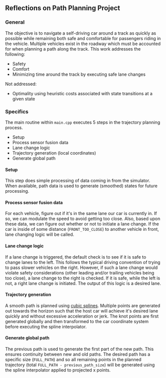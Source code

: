 ## Reflections on Path Planning Project

### General
The objective is to navigate a self-driving car around a track as quickly as possible while remaining both safe and comfortable for passengers riding in the vehicle.  Multiple vehicles exist in the roadway which must be accounted for when planning a path along the track.  This work addresses the following:
* Safety
* Comfort
* Minimizing time around the track by executing safe lane changes

Not addressed:
* Optimality using heuristic costs associated with state transitions at a given state

### Specifics
The main routine within ```main.cpp``` executes 5 steps in the trajectory planning process.
* Setup
* Process sensor fusion data
* Lane change logic
* Trajectory generation (local coordinates)
* Generate global path

#### Setup
This step does simple processing of data coming in from the simulator.  When available, path data is used to generate (smoothed) states for future processing.

#### Process sensor fusion data
For each vehicle, figure out if it's in the same lane our car is currently in.  If so, we can modulate the speed to avoid getting too close.  Also, based upon these data, we can figure out whether or not to initiate a lane change.  If the car is inside of some distance (```FRONT_TOO_CLOSE```) to another vehicle in front, lane changing logic will be called.

#### Lane change logic
If a lane change is triggered, the default check is to see if it is safe to change lanes to the left.  This follows the typical driving convention of trying to pass slower vehicles on the right.  However, if such a lane change would violate safety considerations (other leading and/or trailing vehicles being too close), a lane change to the right is checked.  If it is safe, while the left is not, a right lane change is initiated.  The output of this logic is a desired lane.

#### Trajectory generation
A smooth path is planned using [cubic splines](https://github.com/ttk592/spline).  Multiple points are generated out towards the horizon such that the host car will achieve it's desired lane quickly and without excessive acceleration or jerk.  The knot points are first generated globally and then transformed to the car coordinate system before executing the spline interpolator.

#### Generate global path
The previous path is used to generate the first part of the new path.  This ensures continuity between new and old paths.  The desired path has a specific size (```FULL_PATH```) and so all remaining points in the planned trajectory (total ```FULL_PATH - previous_path_size```) will be generated using the spline interpolator applied to projected x points.
